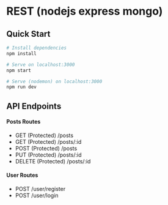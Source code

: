 # REST (nodejs express mongo)

## Quick Start

```bash
# Install dependencies
npm install

# Serve on localhost:3000
npm start

# Serve (nodemon) on localhost:3000
npm run dev
```

## API Endpoints

#### Posts Routes

- GET (Protected) /posts
- GET (Protected) /posts/:id
- POST (Protected) /posts
- PUT (Protected) /posts/:id
- DELETE (Protected) /posts/:id

#### User Routes

- POST /user/register
- POST /user/login
